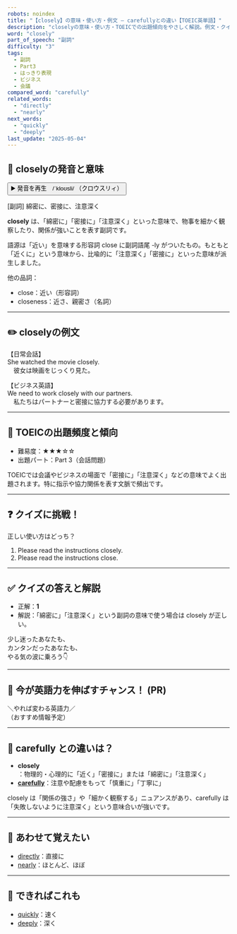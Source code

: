 ```yaml
---
robots: noindex
title: "【closely】の意味・使い方・例文 ― carefullyとの違い【TOEIC英単語】"
description: "closelyの意味・使い方・TOEICでの出題傾向をやさしく解説。例文・クイズ付きでcarefullyとの違いもわかりやすく学べます。"
word: "closely"
part_of_speech: "副詞"
difficulty: "3"
tags:
  - 副詞
  - Part3
  - はっきり表現
  - ビジネス
  - 会議
compared_word: "carefully"
related_words:
  - "directly"
  - "nearly"
next_words:
  - "quickly"
  - "deeply"
last_update: "2025-05-04"
---
```


## 🔰 closelyの発音と意味

<button class="play-audio" onclick="playTTS('closely')">
  <span class="play-audio-main">
    ▶️ 発音を再生　/ˈkloʊsli/
  </span>
  <span class="play-audio-sub">
    （クロウスリィ）
  </span>
</button>

[副詞] 綿密に、密接に、注意深く

**closely** は、「綿密に」「密接に」「注意深く」といった意味で、物事を細かく観察したり、関係が強いことを表す副詞です。

語源は「近い」を意味する形容詞 close に副詞語尾 -ly がついたもの。もともと「近くに」という意味から、比喩的に「注意深く」「密接に」といった意味が派生しました。

他の品詞：  
- close：近い（形容詞）
- closeness：近さ、親密さ（名詞）

---

## ✏️ closelyの例文

【日常会話】  
She watched the movie closely.  
　彼女は映画をじっくり見た。

【ビジネス英語】  
We need to work closely with our partners.  
　私たちはパートナーと密接に協力する必要があります。

---

## 🎯 TOEICの出題頻度と傾向

- 難易度：★★★☆☆
- 出題パート：Part 3（会話問題）

TOEICでは会議やビジネスの場面で「密接に」「注意深く」などの意味でよく出題されます。特に指示や協力関係を表す文脈で頻出です。

---

## ❓ クイズに挑戦！

正しい使い方はどっち？

1. Please read the instructions closely.  
2. Please read the instructions close.

---

## ✅ クイズの答えと解説

- 正解：**1**
- 解説：「綿密に」「注意深く」という副詞の意味で使う場合は closely が正しい。

少し迷ったあなたも、  
カンタンだったあなたも、  
やる気の波に乗ろう👇️

---

## 🚀 今が英語力を伸ばすチャンス！ (PR)

<div class="info-center">
＼やれば変わる英語力／<br>  
（おすすめ情報予定）
</div>

---

## 🤔  carefully との違いは？

- **closely**：物理的・心理的に「近く」「密接に」または「綿密に」「注意深く」
- **[carefully](/carefully)**：注意や配慮をもって「慎重に」「丁寧に」

closely は「関係の強さ」や「細かく観察する」ニュアンスがあり、carefully は「失敗しないように注意深く」という意味合いが強いです。

---

## 🧩 あわせて覚えたい

- [directly](/directly)：直接に
- [nearly](/nearly)：ほとんど、ほぼ

---

## 📖 できればこれも

- [quickly](/quickly)：速く
- [deeply](/deeply)：深く

<!-- cvid: aid37_bid28 -->
